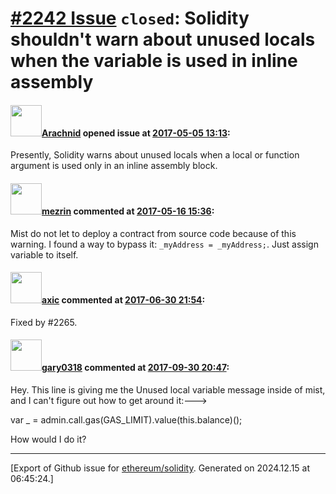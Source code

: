 # [\#2242 Issue](https://github.com/ethereum/solidity/issues/2242) `closed`: Solidity shouldn't warn about unused locals when the variable is used in inline assembly

#### <img src="https://avatars.githubusercontent.com/u/17865?v=4" width="50">[Arachnid](https://github.com/Arachnid) opened issue at [2017-05-05 13:13](https://github.com/ethereum/solidity/issues/2242):

Presently, Solidity warns about unused locals when a local or function argument is used only in an inline assembly block.

#### <img src="https://avatars.githubusercontent.com/u/2777812?v=4" width="50">[mezrin](https://github.com/mezrin) commented at [2017-05-16 15:36](https://github.com/ethereum/solidity/issues/2242#issuecomment-301821939):

Mist do not let to deploy a contract from source code because of this warning. I found a way to bypass it: `_myAddress = _myAddress;`. Just assign variable to itself.

#### <img src="https://avatars.githubusercontent.com/u/20340?v=4" width="50">[axic](https://github.com/axic) commented at [2017-06-30 21:54](https://github.com/ethereum/solidity/issues/2242#issuecomment-312381230):

Fixed by #2265.

#### <img src="https://avatars.githubusercontent.com/u/7199051?v=4" width="50">[gary0318](https://github.com/gary0318) commented at [2017-09-30 20:47](https://github.com/ethereum/solidity/issues/2242#issuecomment-333335013):

Hey. This line is giving me the Unused local variable message inside of mist, and I can't figure out how to get around it:--->

  var _ = admin.call.gas(GAS_LIMIT).value(this.balance)();

How would I do it?


-------------------------------------------------------------------------------



[Export of Github issue for [ethereum/solidity](https://github.com/ethereum/solidity). Generated on 2024.12.15 at 06:45:24.]
